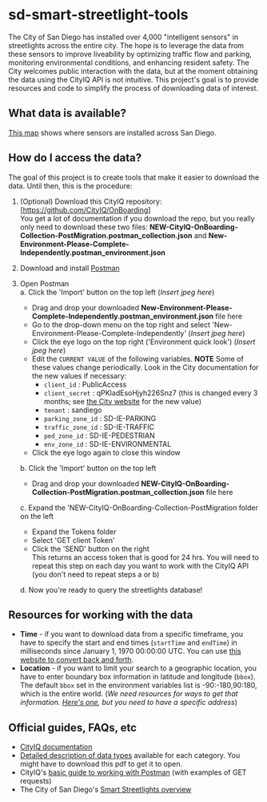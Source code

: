 # sd-smart-streetlight-tools

The City of San Diego has installed over 4,000 "intelligent sensors" in streetlights across the entire city. The hope is to leverage the data from these sensors to improve liveability by optimizing traffic flow and parking, monitoring environmental conditions, and enhancing resident safety. The City welcomes public interaction with the data, but at the moment obtaining the data using the CityIQ API is not intuitive. This project's goal is to provide resources and code to simplify the process of downloading data of interest.

## What data is available?
[This map](https://sandiego.maps.arcgis.com/apps/webappviewer/index.html?id=8d8dcd752def4b55be402fca2760b7a3) shows where sensors are installed across San Diego.

## How do I access the data?
The goal of this project is to create tools that make it easier to download the data. Until then, this is the procedure:
1. (Optional) Download this CityIQ repository: [https://github.com/CityIQ/OnBoarding]  
   You get a lot of documentation if you download the repo, but you really only need to download these two files: **NEW-CityIQ-OnBoarding-Collection-PostMigration.postman_collection.json** and **New-Environment-Please-Complete-Independently.postman_environment.json**
   
2. Download and install [Postman](https://www.postman.com/downloads/)
  
3. Open Postman  
   a. Click the 'Import' button on the top left (*Insert jpeg here*)  
      * Drag and drop your downloaded **New-Environment-Please-Complete-Independently.postman_environment.json** file here
      * Go to the drop-down menu on the top right and select 'New-Environment-Please-Complete-Independently' (*Insert jpeg here*)
      * Click the eye logo on the top right ('Environment quick look') (*Insert jpeg here*)
      * Edit the `CURRENT VALUE` of the following variables. **NOTE** Some of these values change periodically. Look in the City documentation for the new values if necessary:  
         - `client_id` : PublicAccess
         - `client_secret` : qPKIadEsoHjyh226Snz7 (this is changed every 3 months; see [the City website](https://www.sandiego.gov/sustainability/energy-and-water-efficiency/programs-projects/smart-city) for the new value)
         - `tenant` : sandiego
         - `parking_zone_id` : SD-IE-PARKING
         - `traffic_zone_id` : SD-IE-TRAFFIC
         - `ped_zone_id` : SD-IE-PEDESTRIAN
         - `env_zone_id` : SD-IE-ENVIRONMENTAL
      * Click the eye logo again to close this window
      
   b. Click the 'Import' button on the top left 
      * Drag and drop your downloaded **NEW-CityIQ-OnBoarding-Collection-PostMigration.postman_collection.json** file here
      
   c. Expand the 'NEW-CityIQ-OnBoarding-Collection-PostMigration folder on the left
      * Expand the Tokens folder
      * Select 'GET client Token'
      * Click the 'SEND' button on the right  
        This returns an access token that is good for 24 hrs. You will need to repeat this step on each day you want to work with the CityIQ API (you don't need to repeat steps a or b)

   d. Now you're ready to query the streetlights database!

## Resources for working with the data
* **Time** - if you want to download data from a specific timeframe, you have to specify the start and end times (`startTime` and `endTime`) in milliseconds since January 1, 1970 00:00:00 UTC. You can use [this website to convert back and forth](https://currentmillis.com/).
* **Location** - if you want to limit your search to a geographic location, you have to enter boundary box information in latitude and longitude (`bbox`). The default `bbox` set in the environment variables list is -90:-180,90:180, which is the entire world. (*We need resources for ways to get that information. [Here's one](https://gps-coordinates.org/coordinate-converter.php), but you need to have a specific address*)

## Official guides, FAQs, etc
* [CityIQ documentation](https://docs.cityiq.io/Default.htm)
* [Detailed description of data types](https://github.com/CityIQ/OnBoarding/blob/master/API-Maps.pdf) available for each category. You might have to download this pdf to get it to open.
* CityIQ's [basic guide to working with Postman](https://github.com/CityIQ/OnBoarding/blob/master/OnBoarding_CityIQ_Postman_and_FAQ.pdf) (with examples of GET requests)
* The City of San Diego's [Smart Streetlights overview](https://www.sandiego.gov/sustainability/energy-and-water-efficiency/programs-projects/smart-city)

